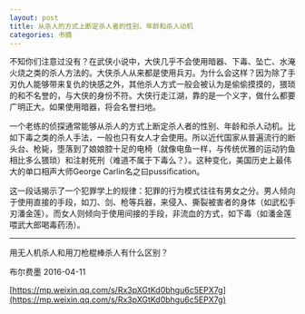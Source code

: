 ```yaml
---
layout: post
title: 从杀人的方式上断定杀人者的性别、年龄和杀人动机
categories: 书摘
---
```


不知你们注意过没有？在武侠小说中，大侠几乎不会使用暗器、下毒、坠亡、水淹火烧之类的杀人方法的。大侠杀人从来都是使用兵刃。为什么会这样？因为除了手刃仇人能够带来复仇的快感之外，其他杀人方式一般会被认为是偷偷摸摸的，猥琐的和不名誉的，与大侠的身份不符。大侠行走江湖，靠的是一个义字，做什么都要广明正大。如果使用暗器，将会名誉扫地。

一个老练的侦探通常能够从杀人的方式上断定杀人者的性别、年龄和杀人动机。比如下毒之类的杀人手法，一般也只有女人才会使用。所以近代国家从普遍流行的断头台、枪毙，堕落到了娘娘腔十足的电椅（就像电鱼一样，与传统优雅的运动钓鱼相比多么猥琐）和注射死刑（难道不属于下毒么？）。这种变化，美国历史上最伟大的单口相声大师George Carlin名之曰pussification。

这一段话揭示了一个犯罪学上的规律：犯罪的行为模式往往有男女之分。男人倾向于使用直接的手段，如刀、剑、枪等兵器，来侵入、撕裂被害者的身体（如武松手刃潘金莲）。而女人则倾向于使用间接的手段，非流血的方式，如下毒（如潘金莲喂武大郎喝毒药汤）。

---

用无人机杀人和用刀枪棍棒杀人有什么区别？

布尔费墨  2016-04-11

[https://mp.weixin.qq.com/s/Rx3pXGtKd0bhgu6c5EPX7g](https://mp.weixin.qq.com/s/Rx3pXGtKd0bhgu6c5EPX7g)